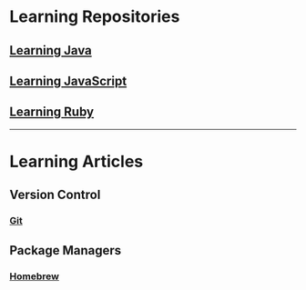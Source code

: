 # Learning Repositories

## [Learning Java](./learning-java/)

## [Learning JavaScript](./learning-javascript/)

## [Learning Ruby](./learning-ruby/)

----

# Learning Articles

## Version Control

### [Git](./learning/version-control/git.md)

## Package Managers

### [Homebrew](./learning/package-managers/homebrew.md)

